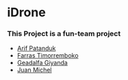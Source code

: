 # iDrone
### This Project is a fun-team project

- [Arif Patanduk](https://github.com/arifpatanduk)
- [Farras Timorremboko](https://github.com/FarrasT)
- [Geadalfa Giyanda](https://github.com/geadalfa)
- [Juan Michel](https://github.com/hezekiel18)
